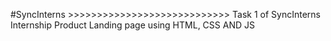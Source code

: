 #SyncInterns >>>>>>>>>>>>>>>>>>>>>>>>>>>>
Task 1 of SyncInterns Internship
Product Landing page using HTML, CSS AND JS

